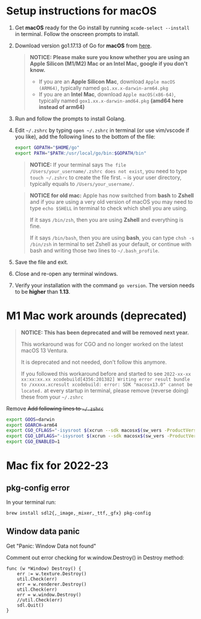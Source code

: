 # Setup instructions for macOS

1. Get **macOS** ready for the Go install by running `xcode-select --install` in terminal. Follow the onscreen prompts to install.

2. Download version go1.17.13 of Go for **macOS** from [here](https://golang.org/dl/).

   > **NOTICE:**
   > **Please make sure you know whether you are using an Apple Silicon (M1/M2) Mac or an Intel Mac, google if you don't know.** 
   > * If you are an **Apple Silicon Mac**, download `Apple macOS (ARM64)`, typically named `go1.xx.x-darwin-arm64.pkg`
   > * If you are an **Intel Mac**, download `Apple macOS(x86-64)`, typically named `gox1.xx.x-darwin-amd64.pkg` **(amd64 here instead of arm64)**

3. Run and follow the prompts to install Golang.

4. Edit `~/.zshrc` by typing `open ~/.zshrc` in terminal (or use vim/vscode if you like), add the following lines to the bottom of the file:

   ``` bash
   export GOPATH="$HOME/go"
   export PATH="$PATH:/usr/local/go/bin:$GOPATH/bin"
   ```
   > **NOTICE:** If your terminal says `The file /Users/your_username/.zshrc does not exist`, you need to type `touch ~/.zshrc` to create the file first.
   > `~` is your user directory, typically equals to `/Users/your_username/`.
 
   > **NOTICE for old mac:** Apple has now switched from **bash** to **Zshell** and if you are using a very old version of macOS you may need to type `echo $SHELL` in terminal to check which shell you are using.
   > 
   > If it says `/bin/zsh`, then you are using **Zshell** and everything is fine.
   > 
   > If it says `/bin/bash`, then you are using **bash**, you can type `chsh -s /bin/zsh` in terminal to set Zshell as your default, or continue with bash and writing those two lines to `~/.bash_profile`.

5. Save the file and exit.

6. Close and re-open any terminal windows.

7. Verify your installation with the command `go version`. The version needs to be **higher** than **1.13**.

# M1 Mac work arounds (deprecated)

> **NOTICE: This has been deprecated and will be removed next year.**
> 
> This workaround was for CGO and no longer worked on the latest macOS 13 Ventura.
> 
> It is deprecated and not needed, don't follow this anymore.
> 
> If you followed this workaround before and started to see `2022-xx-xx xx:xx:xx.xx xcodebuild[4356:201382] Writing error result bundle to /xxxxx.xcresult
xcodebuild: error: SDK "macosx13.0" cannot be located.` at every startup in terminal, please remove (reverse doing) these from your `~/.zshrc`

Remove ~~Add following lines to `~/.zshrc`~~ 

``` bash
export GOOS=darwin
export GOARCH=arm64
export CGO_CFLAGS="-isysroot $(xcrun --sdk macosx$(sw_vers -ProductVersion) --show-sdk-path) -arch arm64 -I/usr/local/include"
export CGO_LDFLAGS="-isysroot $(xcrun --sdk macosx$(sw_vers -ProductVersion) --show-sdk-path) -arch arm64 -L/usr/local/lib"
export CGO_ENABLED=1
```

# Mac fix for 2022-23
## pkg-config error
In your terminal run: 

```brew install sdl2{,_image,_mixer,_ttf,_gfx} pkg-config```

## Window data panic
Get "Panic: Window Data not found"

Comment out error checking for w.window.Destroy() in Destroy method:

``` golang
func (w *Window) Destroy() {
    err := w.texture.Destroy()
    util.Check(err)
    err = w.renderer.Destroy()
    util.Check(err)
    err = w.window.Destroy()
    //util.Check(err)
    sdl.Quit()
}
```

